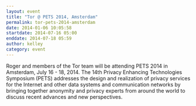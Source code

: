 ```yaml
---
layout: event
title: "Tor @ PETS 2014, Amsterdam"
permalink: tor-pets-2014-amsterdam
date: 2014-01-06 10:05:58
startdate: 2014-07-16 05:00
enddate: 2014-07-18 05:59
author: kelley
category: event
---
```


Roger and members of the Tor team will be attending PETS 2014 in Amsterdam, July 16 - 18, 2014. The 14th Privacy Enhancing Technologies Symposium (PETS) addresses the design and realization of privacy services for the Internet and other data systems and communication networks by bringing together anonymity and privacy experts from around the world to discuss recent advances and new perspectives.

